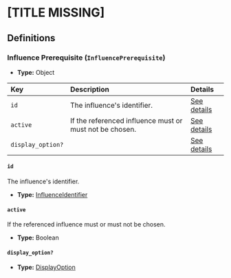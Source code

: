 # [TITLE MISSING]

## Definitions

### <a name="InfluencePrerequisite"></a> Influence Prerequisite (`InfluencePrerequisite`)

- **Type:** Object

Key | Description | Details
:-- | :-- | :--
`id` | The influence's identifier. | <a href="#InfluencePrerequisite/id">See details</a>
`active` | If the referenced influence must or must not be chosen. | <a href="#InfluencePrerequisite/active">See details</a>
`display_option?` |  | <a href="#InfluencePrerequisite/display_option">See details</a>

#### <a name="InfluencePrerequisite/id"></a> `id`

The influence's identifier.

- **Type:** <a href="../../_Identifier.md#InfluenceIdentifier">InfluenceIdentifier</a>

#### <a name="InfluencePrerequisite/active"></a> `active`

If the referenced influence must or must not be chosen.

- **Type:** Boolean

#### <a name="InfluencePrerequisite/display_option"></a> `display_option?`

- **Type:** <a href="../DisplayOption.md#DisplayOption">DisplayOption</a>
